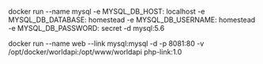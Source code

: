 
docker run --name mysql -e MYSQL_DB_HOST: localhost -e MYSQL_DB_DATABASE: homestead -e MYSQL_DB_USERNAME: homestead -e MYSQL_DB_PASSWORD: secret -d mysql:5.6

docker run --name web --link mysql:mysql -d -p 8081:80 -v /opt/docker/worldapi:/opt/www/worldapi php-link:1.0
